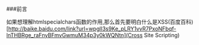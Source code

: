 ###前言

如果想理解htmlspecialchars函数的作用,那么首先要明白什么是XSS(百度百科)[http://baike.baidu.com/link?url=wpglI3s9Ke_pLRY1vvR7PxoNFbqf-lnTHBRge_raFnyBFmvGwmuM34p3y0kWQNtn](Cross Site Scripting)
